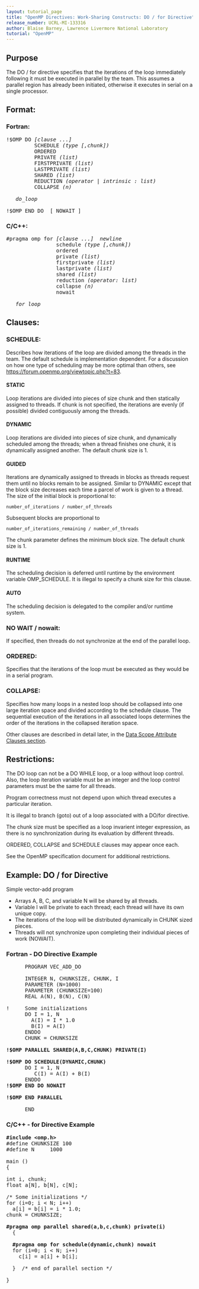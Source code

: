 ```yaml
---
layout: tutorial_page
title: "OpenMP Directives: Work-Sharing Constructs: DO / for Directive"
release_number: UCRL-MI-133316
author: Blaise Barney, Lawrence Livermore National Laboratory
tutorial: "OpenMP"
---
```


## Purpose

The DO / for directive specifies that the iterations of the loop immediately following it must be executed in parallel by the team. This assumes a parallel region has already been initiated, otherwise it executes in serial on a single processor.

## Format:

### Fortran:

<pre>
!$OMP DO <i>[clause ...] </i>
         SCHEDULE <i>(type [,chunk]) </i>
         ORDERED 
         PRIVATE <i>(list) </i>
         FIRSTPRIVATE <i>(list) </i>
         LASTPRIVATE <i>(list) </i>
         SHARED <i>(list) </i>
         REDUCTION <i>(operator | intrinsic : list) </i>
         COLLAPSE <i>(n) 

   do_loop</i>

!$OMP END DO  [ NOWAIT ]
</pre>

### C/C++:

<pre>
#pragma omp for <i>[clause ...]  newline </i>
                schedule <i>(type [,chunk]) </i>
                ordered
                private <i>(list) </i>
                firstprivate <i>(list) </i>
                lastprivate <i>(list) </i>
                shared <i>(list) </i>
                reduction <i>(operator: list)</i> 
                collapse <i>(n) </i>
                nowait 

   <i>for_loop</i>
</pre>

## Clauses:

### SCHEDULE: 

Describes how iterations of the loop are divided among the threads in the team. The default schedule is implementation dependent. For a discussion on how one type of scheduling may be more optimal than others, see https://forum.openmp.org/viewtopic.php?t=83.

#### STATIC
Loop iterations are divided into pieces of size chunk and then statically assigned to threads. If chunk is not specified, the iterations are evenly (if possible) divided contiguously among the threads.

#### DYNAMIC
Loop iterations are divided into pieces of size chunk, and dynamically scheduled among the threads; when a thread finishes one chunk, it is dynamically assigned another. The default chunk size is 1.

#### GUIDED

Iterations are dynamically assigned to threads in blocks as threads request them until no blocks remain to be assigned. Similar to DYNAMIC except that the block size decreases each time a parcel of work is given to a thread. The size of the initial block is proportional to:

`number_of_iterations / number_of_threads`

Subsequent blocks are proportional to

`number_of_iterations_remaining / number_of_threads`

The chunk parameter defines the minimum block size. The default chunk size is 1.

#### RUNTIME
The scheduling decision is deferred until runtime by the environment variable OMP_SCHEDULE. It is illegal to specify a chunk size for this clause.

#### AUTO
The scheduling decision is delegated to the compiler and/or runtime system.

### NO WAIT / nowait: 

If specified, then threads do not synchronize at the end of the parallel loop.

### ORDERED: 

Specifies that the iterations of the loop must be executed as they would be in a serial program.

### COLLAPSE: 

Specifies how many loops in a nested loop should be collapsed into one large iteration space and divided according to the schedule clause. The sequential execution of the iterations in all associated loops determines the order of the iterations in the collapsed iteration space.


Other clauses are described in detail later, in the [Data Scope Attribute Clauses section](data_scope.md).

## Restrictions:

The DO loop can not be a DO WHILE loop, or a loop without loop control. Also, the loop iteration variable must be an integer and the loop control parameters must be the same for all threads.

Program correctness must not depend upon which thread executes a particular iteration.

It is illegal to branch (goto) out of a loop associated with a DO/for directive.

The chunk size must be specified as a loop invarient integer expression, as there is no synchronization during its evaluation by different threads.

ORDERED, COLLAPSE and SCHEDULE clauses may appear once each.

See the OpenMP specification document for additional restrictions.

## Example: DO / for Directive

Simple vector-add program
* Arrays A, B, C, and variable N will be shared by all threads. 
* Variable I will be private to each thread; each thread will have its own unique copy.
* The iterations of the loop will be distributed dynamically in CHUNK sized pieces.
* Threads will not synchronize upon completing their individual pieces of work (NOWAIT).

### Fortran - DO Directive Example

<pre>
      PROGRAM VEC_ADD_DO

      INTEGER N, CHUNKSIZE, CHUNK, I
      PARAMETER (N=1000) 
      PARAMETER (CHUNKSIZE=100) 
      REAL A(N), B(N), C(N)

!     Some initializations
      DO I = 1, N
        A(I) = I * 1.0
        B(I) = A(I)
      ENDDO
      CHUNK = CHUNKSIZE
        
<b>!$OMP PARALLEL SHARED(A,B,C,CHUNK) PRIVATE(I)</b>

<b>!$OMP DO SCHEDULE(DYNAMIC,CHUNK)</b>
      DO I = 1, N
         C(I) = A(I) + B(I)
      ENDDO
<b>!$OMP END DO NOWAIT</b>

<b>!$OMP END PARALLEL</b>

      END
</pre>

### C/C++ - for Directive Example

<pre>
<b>#include &lt;omp.h&gt;</b>
#define CHUNKSIZE 100
#define N     1000

main ()  
{

int i, chunk;
float a[N], b[N], c[N];

/* Some initializations */
for (i=0; i < N; i++)
  a[i] = b[i] = i * 1.0;
chunk = CHUNKSIZE;

<b>#pragma omp parallel shared(a,b,c,chunk) private(i)</b>
  {

<b>  #pragma omp for schedule(dynamic,chunk) nowait</b>
  for (i=0; i < N; i++)
    c[i] = a[i] + b[i];

  }  /* end of parallel section */

}
</pre>